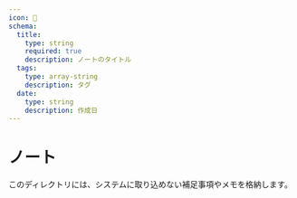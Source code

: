 ```yaml
---
icon: 📝
schema:
  title:
    type: string
    required: true
    description: ノートのタイトル
  tags:
    type: array-string
    description: タグ
  date:
    type: string
    description: 作成日
---
```


# ノート

このディレクトリには、システムに取り込めない補足事項やメモを格納します。